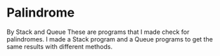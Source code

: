 # Palindrome
By Stack and Queue
These are programs that I made check for palindromes. I made a Stack program and a Queue programs to get the same results with different methods. 
